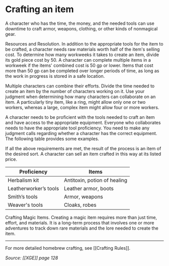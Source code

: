 # Crafting an item

A character who has the time, the money, and the needed tools can use downtime to craft armor, weapons, clothing, or other kinds of nonmagical gear.

Resources and Resolution. In addition to the appropriate tools for the item to be crafted, a character needs raw materials worth half of the item's selling cost. To determine how many workweeks it takes to create an item, divide its gold piece cost by 50. A character can complete multiple items in a workweek if the items' combined cost is 50 gp or lower. Items that cost more than 50 gp can be completed over longer periods of time, as long as the work in progress is stored in a safe location.

Multiple characters can combine their efforts. Divide the time needed to create an item by the number of characters working on it. Use your judgment when determining how many characters can collaborate on an item. A particularly tiny item, like a ring, might allow only one or two workers, whereas a large, complex item might allow four or more workers.

A character needs to be proficient with the tools needed to craft an item and have access to the appropriate equipment. Everyone who collaborates needs to have the appropriate tool proficiency. You need to make any judgment calls regarding whether a character has the correct equipment. The following table provides some examples.

If all the above requirements are met, the result of the process is an item of the desired sort. A character can sell an item crafted in this way at its listed price.

| Proficiency           | Items                        |
| --------------------- | ---------------------------- |
| Herbalism kit         | Antitoxin, potion of healing |
| Leatherworker’s tools | Leather armor, boots         |
| Smith’s tools         | Armor, weapons               |
| Weaver's tools        | Cloaks, robes                |

Crafting Magic Items. Creating a magic item requires more than just time, effort, and materials. It is a long-term process that involves one or more adventures to track down rare materials and the lore needed to create the item.

---

For more detailed homebrew crafting, see [[Crafting Rules]].

*Source: [[XGE]] page 128*